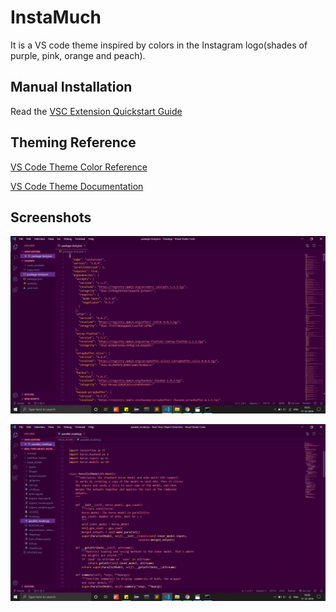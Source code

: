 # InstaMuch 
It is a VS code theme inspired by colors in the Instagram logo(shades of purple, pink, orange and peach).

## Manual Installation

Read the [VSC Extension Quickstart Guide](https://github.com/microsoft/vscode-generator-code/blob/master/generators/app/templates/ext-language/vsc-extension-quickstart.md)

## Theming Reference

[VS Code Theme Color Reference](https://code.visualstudio.com/docs/getstarted/theme-color-reference)

[VS Code Theme Documentation](https://code.visualstudio.com/docs/extensions/themes-snippets-colorizers)


## Screenshots

![Image 1](./screenshots/theme1.png)

![Image 2](./screenshots/theme2.png)